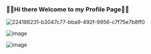 ### 👋👋Hi there Welcome to my Profile Page👋👋
![224186231-b3047c77-bba9-492f-9956-c7f75e7b8ff0](https://user-images.githubusercontent.com/124733099/224356327-b0947ad2-6948-4a9b-a09a-79f926e5b463.gif)

![image](https://user-images.githubusercontent.com/124733099/224356970-09b528fe-8f5a-40fe-b7f4-da02db8a44b3.png)


![image](https://user-images.githubusercontent.com/124733099/224357816-02b785db-485e-421d-8773-5c44104a89fe.png)



<!--
**Temmyrk/Temmyrk** is a ✨ _special_ ✨ repository because its `README.md` (this file) appears on your GitHub profile.

Here are some ideas to get you started:

- 🔭 I’m currently working on ...
- 🌱 I’m currently learning ...
- 👯 I’m looking to collaborate on ...
- 🤔 I’m looking for help with ...
- 💬 Ask me about ...
- 📫 How to reach me: ...
- 😄 Pronouns: ...
- ⚡ Fun fact: ...
-->
